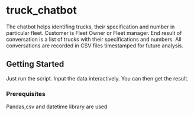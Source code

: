 # truck_chatbot
The chatbot helps identifing trucks, their specification and number in particular fleet. Customer is Fleet Owner or Fleet manager. End result of conversation is a list of trucks with their specifications and numbers. All conversations are recorded in CSV files timestamped for future analysis.

## Getting Started
Just run the script. Input the data interactively. You can then get the result.

### Prerequisites
Pandas,csv and datetime library are used
